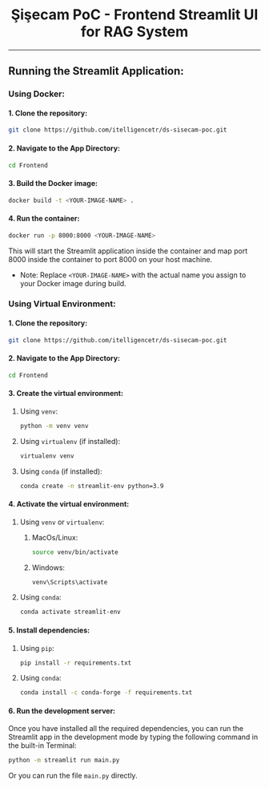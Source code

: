 # <div align="center">Şişecam PoC - Frontend Streamlit UI for RAG System</div>

---

##  Running the Streamlit Application:

### Using Docker:

#### 1. Clone the repository:

```sh
git clone https://github.com/itelligencetr/ds-sisecam-poc.git
```

#### 2. Navigate to the App Directory:

```sh
cd Frontend
```

#### 3. Build the Docker image:

```sh
docker build -t <YOUR-IMAGE-NAME> .
```

#### 4. Run the container:
```sh
docker run -p 8000:8000 <YOUR-IMAGE-NAME>
```

This will start the Streamlit application inside the container and map port 8000 inside the container to port 8000 on your host machine.

- Note: Replace `<YOUR-IMAGE-NAME>` with the actual name you assign to your Docker image during build.

### Using Virtual Environment:

#### 1. Clone the repository:

```sh
git clone https://github.com/itelligencetr/ds-sisecam-poc.git
```

#### 2. Navigate to the App Directory:

```sh
cd Frontend
```

#### 3. Create the virtual environment:

1. Using `venv`:
    ```sh
    python -m venv venv
    ```

2. Using `virtualenv` (if installed):
    ```sh
    virtualenv venv
    ```

3. Using `conda` (if installed):
    ```sh
    conda create -n streamlit-env python=3.9
    ```

#### 4. Activate the virtual environment:
   1. Using `venv` or `virtualenv`:
   
      1. MacOs/Linux:
          ```sh
          source venv/bin/activate
          ```
      2. Windows:
          ```sh
          venv\Scripts\activate
          ```

   2. Using `conda`:
      ```sh
      conda activate streamlit-env
      ```

#### 5. Install dependencies:

1. Using `pip`:
   ```sh
   pip install -r requirements.txt
   ```
   
2. Using `conda`:
    ```sh
    conda install -c conda-forge -f requirements.txt
    ```

#### 6. Run the development server:

Once you have installed all the required dependencies, you can run the Streamlit app in the development mode by typing the following command in the built-in Terminal:

```sh
python -m streamlit run main.py
```

Or you can run the file `main.py` directly.
